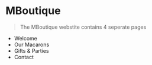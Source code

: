 # MBoutique

> The MBoutique webstite contains 4 seperate pages
  - Welcome
  - Our Macarons
  - Gifts & Parties
  - Contact
